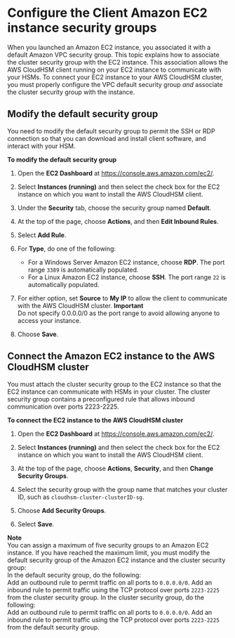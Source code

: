 # Configure the Client Amazon EC2 instance security groups<a name="configure-sg-client-instance"></a>

When you launched an Amazon EC2 instance, you associated it with a default Amazon VPC security group\. This topic explains how to associate the cluster security group with the EC2 instance\. This association allows the AWS CloudHSM client running on your EC2 instance to communicate with your HSMs\. To connect your EC2 instance to your AWS CloudHSM cluster, you must properly configure the VPC default security group *and* associate the cluster security group with the instance\.

## Modify the default security group<a name="configure-sg-client-instance-modify-default-security-group"></a>

You need to modify the default security group to permit the SSH or RDP connection so that you can download and install client software, and interact with your HSM\.

**To modify the default security group**

1. Open the **EC2 Dashboard** at [https://console\.aws\.amazon\.com/ec2/](https://console.aws.amazon.com/ec2/)\.

1. Select **Instances \(running\)** and then select the check box for the EC2 instance on which you want to install the AWS CloudHSM client\.

1. Under the **Security** tab, choose the security group named **Default**\.

1. At the top of the page, choose **Actions**, and then **Edit Inbound Rules**\.

1. Select **Add Rule**\.

1. For **Type**, do one of the following:
   + For a Windows Server Amazon EC2 instance, choose **RDP**\. The port range `3389` is automatically populated\.
   + For a Linux Amazon EC2 instance, choose **SSH**\. The port range `22` is automatically populated\.

1. For either option, set **Source** to **My IP** to allow the client to communicate with the AWS CloudHSM cluster\.
**Important**  
Do not specify 0\.0\.0\.0/0 as the port range to avoid allowing anyone to access your instance\.

1. Choose **Save**\.

## Connect the Amazon EC2 instance to the AWS CloudHSM cluster<a name="configure-sg-client-instance-connect-the-ec2-instance-to-the-HSM-cluster"></a>

You must attach the cluster security group to the EC2 instance so that the EC2 instance can communicate with HSMs in your cluster\. The cluster security group contains a preconfigured rule that allows inbound communication over ports 2223\-2225\.

**To connect the EC2 instance to the AWS CloudHSM cluster**

1. Open the **EC2 Dashboard** at [https://console\.aws\.amazon\.com/ec2/](https://console.aws.amazon.com/ec2/)\.

1. Select **Instances \(running\)** and then select the check box for the EC2 instance on which you want to install the AWS CloudHSM client\.

1. At the top of the page, choose **Actions**, **Security**, and then **Change Security Groups**\.

1. Select the security group with the group name that matches your cluster ID, such as `cloudhsm-cluster-clusterID-sg`\.

1. Choose **Add Security Groups**\.

1. Select **Save**\.

**Note**  
 You can assign a maximum of five security groups to an Amazon EC2 instance\. If you have reached the maximum limit, you must modify the default security group of the Amazon EC2 instance and the cluster security group:  
In the default security group, do the following:  
Add an outbound rule to permit traffic on all ports to `0.0.0.0/0`\.
Add an inbound rule to permit traffic using the TCP protocol over ports `2223-2225` from the cluster security group\.
In the cluster security group, do the following:  
Add an outbound rule to permit traffic on all ports to `0.0.0.0/0`\.
Add an inbound rule to permit traffic using the TCP protocol over ports `2223-2225` from the default security group\.